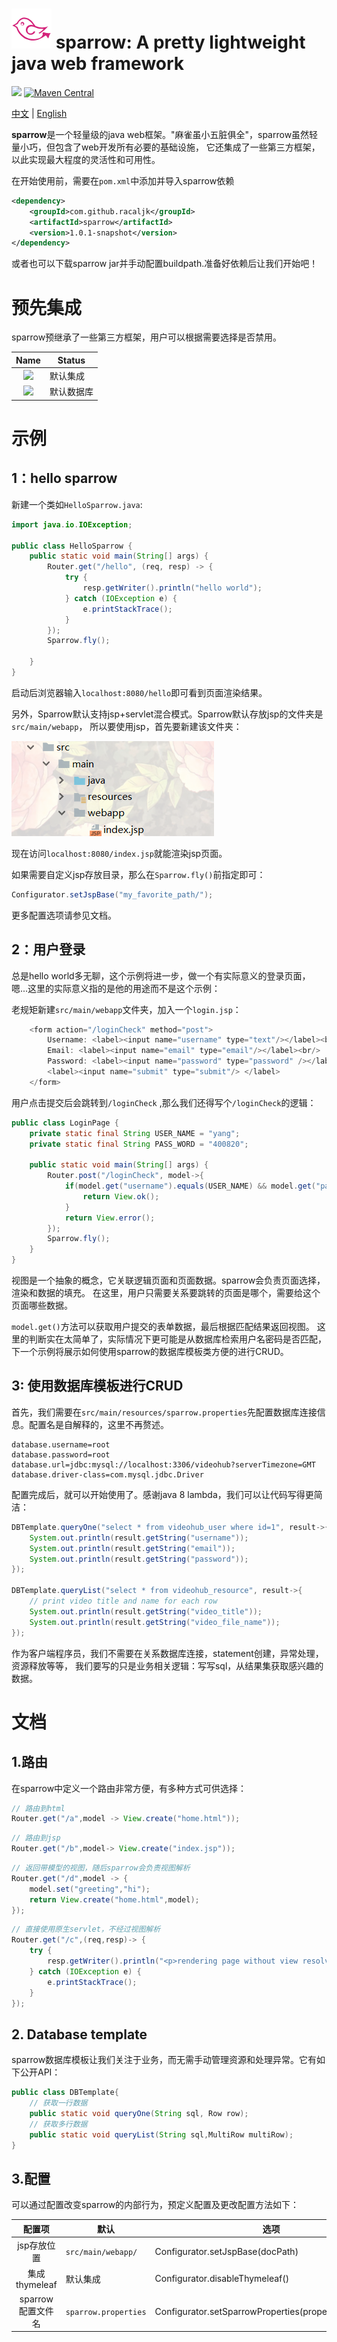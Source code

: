 # ![](docs/logo.png) sparrow: A pretty lightweight java web framework

![](https://img.shields.io/badge/project--status-under%20developing-yellow.svg)
[![Maven Central](https://img.shields.io/maven-central/v/com.github.racaljk/sparrow.svg?label=Maven%20Central)](https://search.maven.org/search?q=g:%22com.github.racaljk%22%20AND%20a:%22sparrow%22)

[中文](README_CN.md) |
[English](README.md)

**sparrow**是一个轻量级的java web框架。"麻雀虽小五脏俱全"，sparrow虽然轻量小巧，但包含了web开发所有必要的基础设施，
它还集成了一些第三方框架，以此实现最大程度的灵活性和可用性。

在开始使用前，需要在`pom.xml`中添加并导入sparrow依赖
```xml
<dependency>
    <groupId>com.github.racaljk</groupId>
    <artifactId>sparrow</artifactId>
    <version>1.0.1-snapshot</version>
</dependency>
```
或者也可以下载sparrow jar并手动配置buildpath.准备好依赖后让我们开始吧！

# 预先集成
sparrow预继承了一些第三方框架，用户可以根据需要选择是否禁用。

| Name | Status |
| :---: | ------ |
|![](docs/thymeleaf_logo.png) | 默认集成 |
|![](docs/mysql_logo.png) | 默认数据库 |


# 示例
## 1：hello sparrow

新建一个类如`HelloSparrow.java`:
```java
import java.io.IOException;

public class HelloSparrow {
    public static void main(String[] args) {
        Router.get("/hello", (req, resp) -> {
            try {
                resp.getWriter().println("hello world");
            } catch (IOException e) {
                e.printStackTrace();
            }
        });
        Sparrow.fly();

    }
}
```
启动后浏览器输入`localhost:8080/hello`即可看到页面渲染结果。

另外，Sparrow默认支持jsp+servlet混合模式。Sparrow默认存放jsp的文件夹是`src/main/webapp`，
所以要使用jsp，首先要新建该文件夹：

![](docs/jsp_docbase.png)

现在访问`localhost:8080/index.jsp`就能渲染jsp页面。

如果需要自定义jsp存放目录，那么在`Sparrow.fly()`前指定即可：
```java
Configurator.setJspBase("my_favorite_path/");
```
更多配置选项请参见文档。

## 2：用户登录
总是hello world多无聊，这个示例将进一步，做一个有实际意义的登录页面，嗯...这里的实际意义指的是他的用途而不是这个示例：

老规矩新建`src/main/webapp`文件夹，加入一个`login.jsp`：
```java
    <form action="/loginCheck" method="post">
        Username: <label><input name="username" type="text"/></label><br/>
        Email: <label><input name="email" type="email"/></label><br/>
        Password: <label><input name="password" type="password" /></label><br/>
        <label><input name="submit" type="submit"/> </label>
    </form>
```
用户点击提交后会跳转到`/loginCheck` ,那么我们还得写个`/loginCheck`的逻辑：
```java
public class LoginPage {
    private static final String USER_NAME = "yang";
    private static final String PASS_WORD = "400820";

    public static void main(String[] args) {
        Router.post("/loginCheck", model->{
            if(model.get("username").equals(USER_NAME) && model.get("password").equals(PASS_WORD)){
                return View.ok();
            }
            return View.error();
        });
        Sparrow.fly();
    }
}
```
视图是一个抽象的概念，它关联逻辑页面和页面数据。sparrow会负责页面选择，渲染和数据的填充。
在这里，用户只需要关系要跳转的页面是哪个，需要给这个页面哪些数据。

`model.get()`方法可以获取用户提交的表单数据，最后根据匹配结果返回视图。
这里的判断实在太简单了，实际情况下更可能是从数据库检索用户名密码是否匹配，
下一个示例将展示如何使用sparrow的数据库模板类方便的进行CRUD。

## 3: 使用数据库模板进行CRUD
首先，我们需要在`src/main/resources/sparrow.properties`先配置数据库连接信息。配置名是自解释的，这里不再赘述。
```properties
database.username=root
database.password=root
database.url=jdbc:mysql://localhost:3306/videohub?serverTimezone=GMT
database.driver-class=com.mysql.jdbc.Driver
```
配置完成后，就可以开始使用了。感谢java 8 lambda，我们可以让代码写得更简洁：
```java
DBTemplate.queryOne("select * from videohub_user where id=1", result->{
    System.out.println(result.getString("username"));
    System.out.println(result.getString("email"));
    System.out.println(result.getString("password"));
});

DBTemplate.queryList("select * from videohub_resource", result->{
    // print video title and name for each row
    System.out.println(result.getString("video_title"));
    System.out.println(result.getString("video_file_name"));
});
```
作为客户端程序员，我们不需要在关系数据库连接，statement创建，异常处理，资源释放等等，
我们要写的只是业务相关逻辑：写写sql，从结果集获取感兴趣的数据。

# 文档
## 1.路由
在sparrow中定义一个路由非常方便，有多种方式可供选择：
```java
// 路由到html
Router.get("/a",model -> View.create("home.html"));
```
```java
// 路由到jsp
Router.get("/b",model-> View.create("index.jsp"));
```
```java
// 返回带模型的视图，随后sparrow会负责视图解析
Router.get("/d",model -> {
    model.set("greeting","hi");
    return View.create("home.html",model);
});
```
```java
// 直接使用原生servlet，不经过视图解析
Router.get("/c",(req,resp)-> {
    try {
        resp.getWriter().println("<p>rendering page without view resolving</p>");
    } catch (IOException e) {
        e.printStackTrace();
    }
});
```

## 2. Database template
sparrow数据库模板让我们关注于业务，而无需手动管理资源和处理异常。它有如下公开API：
```java
public class DBTemplate{
    // 获取一行数据
    public static void queryOne(String sql, Row row);
    // 获取多行数据
    public static void queryList(String sql,MultiRow multiRow);
}
```

## 3.配置
可以通过配置改变sparrow的内部行为，预定义配置及更改配置方法如下：

| 配置项 | 默认 | 选项 |
| :-----: | ----- | ----- |
| jsp存放位置 | `src/main/webapp/` | Configurator.setJspBase(docPath) |
| 集成thymeleaf | 默认集成 | Configurator.disableThymeleaf() |
| sparrow配置文件名 | `sparrow.properties` | Configurator.setSparrowProperties(propertiesFileName) |
